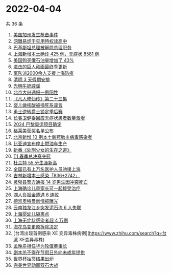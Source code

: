 # 2022-04-04

共 36 条

<!-- BEGIN -->
<!-- 最后更新时间 Mon Apr 04 2022 23:13:21 GMT+0800 (China Standard Time) -->

1. [美国加州发生枪击事件](https://www.zhihu.com/search?q=加州枪击)
1. [网曝易烊千玺用特权读高中](https://www.zhihu.com/search?q=易烊千玺特权)
1. [巴基斯坦总理被解除总理职务](https://www.zhihu.com/search?q=巴基斯坦)
1. [上海新增本土确诊 425 例，无症状 8581 例](https://www.zhihu.com/search?q=上海新增)
1. [美国购买俄石油量增加了 43%](https://www.zhihu.com/search?q=美国购买俄石油量增加)
1. [进击的巨人动画最终季更新](https://www.zhihu.com/search?q=进击的巨人)
1. [军队派2000余人支援上海防疫](https://www.zhihu.com/search?q=军队驰援)
1. [清明 3 天假期安排](https://www.zhihu.com/search?q=清明假期)
1. [光明牛奶辟谣](https://www.zhihu.com/search?q=光明牛奶)
1. [北京大兴通报一例阳性](https://www.zhihu.com/search?q=大兴阳性人员)
1. [《凡人修仙传》第二十三集](https://www.zhihu.com/search?q=凡人修仙传)
1. [婴儿做核酸被捅死系谣言](https://www.zhihu.com/search?q=婴儿做核酸被捅死)
1. [勇士逆转爵士锁定季后赛](https://www.zhihu.com/search?q=勇士)
1. [长春卫健委回应无症状患者数量激增](https://www.zhihu.com/search?q=长春卫健委回应)
1. [2024 巴黎奥运项目确定](https://www.zhihu.com/search?q=巴黎奥运)
1. [格莱美获奖名单公布](https://www.zhihu.com/search?q=格莱美)
1. [北京新增 10 例本土新冠肺炎病毒感染者](https://www.zhihu.com/search?q=北京疫情)
1. [比亚迪宣布停止燃油车生产](https://www.zhihu.com/search?q=比亚迪)
1. [新番《处刑少女的生存之道》](https://www.zhihu.com/search?q=处刑少女的生存之道)
1. [T1 春季总决赛夺冠](https://www.zhihu.com/search?q=t1)
1. [杜兰特 55 分生涯新高](https://www.zhihu.com/search?q=杜兰特)
1. [全国已有上万名医护人员驰援上海](https://www.zhihu.com/search?q=驰援上海)
1. [吉林新增本土感染「836+2742」](https://www.zhihu.com/search?q=吉林新增)
1. [灵璧县警方通报 14 岁男生因冲突死亡](https://www.zhihu.com/search?q=灵璧渔沟中学事件)
1. [上海确诊儿童家长可一起接受治疗](https://www.zhihu.com/search?q=儿童家长一起接受治疗)
1. [湖人负掘金遭遇 6 连败](https://www.zhihu.com/search?q=湖人)
1. [德凯奥特曼新情报曝光](https://www.zhihu.com/search?q=德凯奥特曼)
1. [云南独龙江乡突发泥石流 6 人失联](https://www.zhihu.com/search?q=云南突发泥石流)
1. [上海婴幼儿隔离点](https://www.zhihu.com/search?q=婴幼儿隔离点)
1. [上海无症状感染者超 4 万例](https://www.zhihu.com/search?q=上海无症状患者)
1. [海花岛变更原拆除决定](https://www.zhihu.com/search?q=海花岛变更原拆除决定)
1. [台湾出现首例感染 XE 变异毒株病例](https://www.zhihu.com/search?q=台湾
   XE变异毒株)
1. [孟晚舟担任华为轮值董事长](https://www.zhihu.com/search?q=孟晚舟担任华为轮值董事长)
1. [剧本杀不得在节假日外向未成年提供](https://www.zhihu.com/search?q=剧本杀不得在节假日外向未成年提供)
1. [世界杯抽签结果出炉](https://www.zhihu.com/search?q=世界杯抽签)
1. [完美世界动画双石大战](https://www.zhihu.com/search?q=完美世界动画)

<!-- END -->
